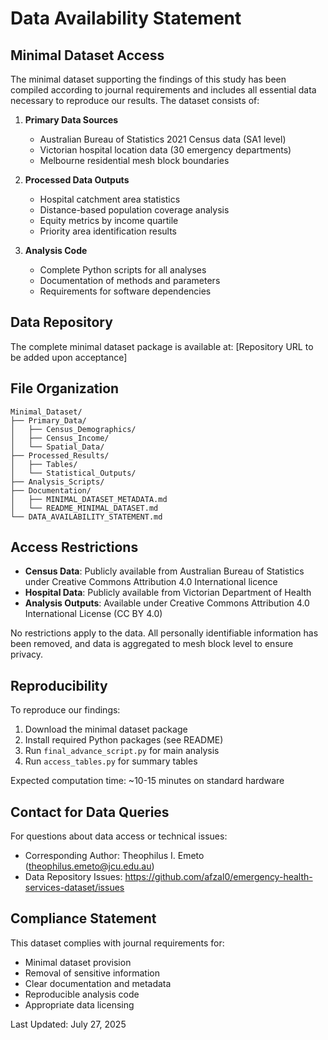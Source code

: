 # Data Availability Statement

## Minimal Dataset Access

The minimal dataset supporting the findings of this study has been compiled according to journal requirements and includes all essential data necessary to reproduce our results. The dataset consists of:

1. **Primary Data Sources**
   - Australian Bureau of Statistics 2021 Census data (SA1 level)
   - Victorian hospital location data (30 emergency departments)
   - Melbourne residential mesh block boundaries
   
2. **Processed Data Outputs**
   - Hospital catchment area statistics
   - Distance-based population coverage analysis
   - Equity metrics by income quartile
   - Priority area identification results

3. **Analysis Code**
   - Complete Python scripts for all analyses
   - Documentation of methods and parameters
   - Requirements for software dependencies

## Data Repository

The complete minimal dataset package is available at:
[Repository URL to be added upon acceptance]

## File Organization

```
Minimal_Dataset/
├── Primary_Data/
│   ├── Census_Demographics/
│   ├── Census_Income/
│   └── Spatial_Data/
├── Processed_Results/
│   ├── Tables/
│   └── Statistical_Outputs/
├── Analysis_Scripts/
├── Documentation/
│   ├── MINIMAL_DATASET_METADATA.md
│   └── README_MINIMAL_DATASET.md
└── DATA_AVAILABILITY_STATEMENT.md
```

## Access Restrictions

- **Census Data**: Publicly available from Australian Bureau of Statistics under Creative Commons Attribution 4.0 International licence
- **Hospital Data**: Publicly available from Victorian Department of Health
- **Analysis Outputs**: Available under Creative Commons Attribution 4.0 International License (CC BY 4.0)

No restrictions apply to the data. All personally identifiable information has been removed, and data is aggregated to mesh block level to ensure privacy.

## Reproducibility

To reproduce our findings:
1. Download the minimal dataset package
2. Install required Python packages (see README)
3. Run `final_advance_script.py` for main analysis
4. Run `access_tables.py` for summary tables

Expected computation time: ~10-15 minutes on standard hardware

## Contact for Data Queries

For questions about data access or technical issues:
- Corresponding Author: Theophilus I. Emeto (theophilus.emeto@jcu.edu.au)
- Data Repository Issues: https://github.com/afzal0/emergency-health-services-dataset/issues

## Compliance Statement

This dataset complies with journal requirements for:
- Minimal dataset provision
- Removal of sensitive information
- Clear documentation and metadata
- Reproducible analysis code
- Appropriate data licensing

Last Updated: July 27, 2025